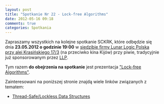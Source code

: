 ```yaml
---
layout: post
title: "Spotkanie Nr 22 - Lock-free Algorithms"
date: 2012-05-16 09:18
comments: true
categories: Spotkania
---
```


Zapraszamy wszystkich na kolejne spotkanie SCKRK, które odbędzie się dnia **23.05.2012 o godzinie 19:00** w [siedzibie firmy Lunar Logic Polska przy alei Krasińskiego 17/3][llp_mapka] (na przeciwko kina Kijów) przy piwie, tradycyjnie już sponsorowanym przez [LLP][llp].

Tym razem **do obejrzenia na spotkanie** jest prezentacja ["Lock-free Algorithms"][lfa_wideo].

Zainteresowani na poniższej stronie znajdą wiele linków związanych z tematem:

* [Thread-Safe/Lockless Data Structures][links]

[llp]: http://lunarlogicpolska.com/
[llp_mapka]: http://g.co/maps/2x44j
[lfa_wideo]: http://www.infoq.com/presentations/Lock-free-Algorithms
[links]: http://yinsochen.com/thread-safe-and-or-lockless-data-structures/
